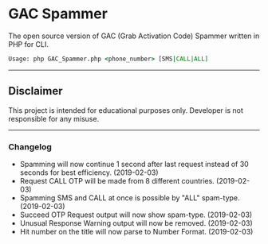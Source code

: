 # GAC Spammer
The open source version of GAC (Grab Activation Code) Spammer written in PHP for CLI.

```cmd
Usage: php GAC_Spammer.php <phone_number> [SMS|CALL|ALL]
```

---

## Disclaimer
This project is intended for educational purposes only. Developer is not responsible for any misuse.

---

### Changelog
- Spamming will now continue 1 second after last request instead of 30 seconds for best efficiency. (2019-02-03)
- Request CALL OTP will be made from 8 different countries. (2019-02-03)
- Spamming SMS and CALL at once is possible by "ALL" spam-type.  (2019-02-03)
- Succeed OTP Request output will now show spam-type. (2019-02-03)
- Unusual Response Warning output will now be removed. (2019-02-03)
- Hit number on the title will now parse to Number Format. (2019-02-03)
